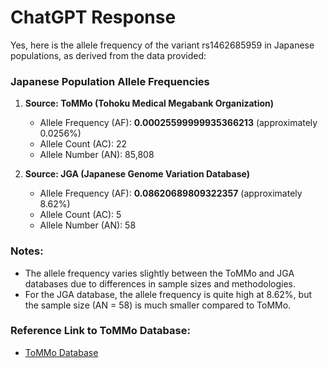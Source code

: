 # ChatGPT Response

Yes, here is the allele frequency of the variant rs1462685959 in Japanese populations, as derived from the data provided:

### **Japanese Population Allele Frequencies**
1. **Source: ToMMo (Tohoku Medical Megabank Organization)**
   - Allele Frequency (AF): **0.00025599999935366213** (approximately 0.0256%)
   - Allele Count (AC): 22
   - Allele Number (AN): 85,808

2. **Source: JGA (Japanese Genome Variation Database)**
   - Allele Frequency (AF): **0.08620689809322357** (approximately 8.62%)
   - Allele Count (AC): 5
   - Allele Number (AN): 58

### Notes:
- The allele frequency varies slightly between the ToMMo and JGA databases due to differences in sample sizes and methodologies.
- For the JGA database, the allele frequency is quite high at 8.62%, but the sample size (AN = 58) is much smaller compared to ToMMo.

### Reference Link to ToMMo Database:
- [ToMMo Database](https://jmorp.megabank.tohoku.ac.jp/search?query=1%3A10109)